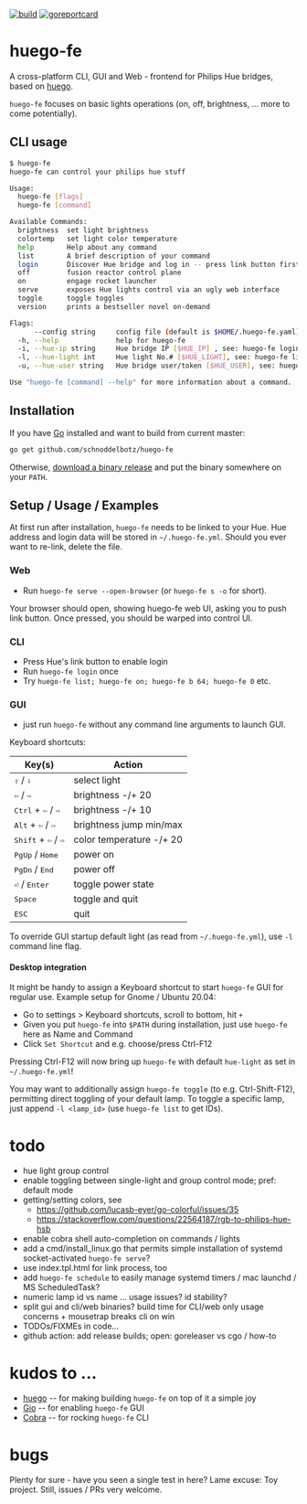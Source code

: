[![build](https://github.com/schnoddelbotz/huego-fe/workflows/build/badge.svg)](https://github.com/schnoddelbotz/huego-fe/actions?query=workflow%3Abuild)
[![goreportcard](https://goreportcard.com/badge/github.com/schnoddelbotz/huego-fe)](https://goreportcard.com/report/github.com/schnoddelbotz/huego-fe)

# huego-fe

A cross-platform CLI, GUI and Web - frontend for Philips Hue bridges, based on [huego](https://github.com/amimof/huego).

`huego-fe` focuses on basic lights operations (on, off, brightness, ... more to come potentially).

## CLI usage

```bash
$ huego-fe
huego-fe can control your philips hue stuff

Usage:
  huego-fe [flags]
  huego-fe [command]

Available Commands:
  brightness  set light brightness
  colortemp   set light color temperature
  help        Help about any command
  list        A brief description of your command
  login       Discover Hue bridge and log in -- press link button first!
  off         fusion reactor control plane
  on          engage rocket launcher
  serve       exposes Hue lights control via an ugly web interface
  toggle      toggle toggles
  version     prints a bestseller novel on-demand

Flags:
      --config string     config file (default is $HOME/.huego-fe.yaml)
  -h, --help              help for huego-fe
  -i, --hue-ip string     Hue bridge IP [$HUE_IP] , see: huego-fe login -h
  -l, --hue-light int     Hue light No.# [$HUE_LIGHT], see: huego-fe list (default 1)
  -u, --hue-user string   Hue bridge user/token [$HUE_USER], see: huego-fe login -h

Use "huego-fe [command] --help" for more information about a command.

```


## Installation

If you have [Go](https://golang.org/doc/install) installed and want to build from current master:

```bash
go get github.com/schnoddelbotz/huego-fe
```

Otherwise, [download a binary release](./../../releases) and put the binary somewhere on your `PATH`.

## Setup / Usage / Examples

At first run after installation, `huego-fe` needs to be linked to your Hue.
Hue address and login data will be stored in `~/.huego-fe.yml`.
Should you ever want to re-link, delete the file.

### Web

- Run `huego-fe serve --open-browser` (or `huego-fe s -o` for short). 

Your browser should open, showing huego-fe web UI, asking you to push link button. Once pressed, 
you should be warped into control UI.

### CLI

- Press Hue's link button to enable login
- Run `huego-fe login` once
- Try `huego-fe list; huego-fe on; huego-fe b 64; huego-fe 0` etc.

### GUI

- just run `huego-fe` without any command line arguments to launch GUI.

Keyboard shortcuts:

| Key(s)                                         | Action                      |
|------------------------------------------------|-----------------------------|
| <kbd>⇧</kbd> / <kbd>⇩</kbd>                    | select light                |
| <kbd>⇦</kbd> / <kbd>⇨</kbd>                    | brightness -/+ 20           |
| <kbd>Ctrl</kbd> + <kbd>⇦</kbd> / <kbd>⇨</kbd>  | brightness -/+ 10           |
| <kbd>Alt</kbd> + <kbd>⇦</kbd> / <kbd>⇨</kbd>   | brightness jump min/max     |
| <kbd>Shift</kbd> + <kbd>⇦</kbd> / <kbd>⇨</kbd> | color temperature -/+ 20    |
| <kbd>PgUp</kbd> / <kbd>Home</kbd>              | power on                    |
| <kbd>PgDn</kbd> / <kbd>End</kbd>               | power off                   |
| <kbd>⏎</kbd> / <kbd>Enter</kbd>                | toggle power state          | 
| <kbd>Space</kbd>                               | toggle and quit             |
| <kbd>ESC</kbd>                                 | quit                        |

To override GUI startup default light (as read from `~/.huego-fe.yml`), use `-l` command line flag.

#### Desktop integration

It might be handy to assign a Keyboard shortcut to start `huego-fe` GUI for regular use. 
Example setup for Gnome / Ubuntu 20.04:

- Go to settings > Keyboard shortcuts, scroll to bottom, hit `+`
- Given you put `huego-fe` into `$PATH` during installation, just use `huego-fe` here as Name and Command
- Click `Set Shortcut` and e.g. choose/press Ctrl-F12

Pressing Ctrl-F12 will now bring up `huego-fe` with default `hue-light` as set in `~/.huego-fe.yml`!

You may want to additionally assign `huego-fe toggle` (to e.g. Ctrl-Shift-F12), permitting direct toggling
of your default lamp. To toggle a specific lamp, just append `-l <lamp_id>` (use `huego-fe list` to get IDs).

# todo

- hue light group control
- enable toggling between single-light and group control mode; pref: default mode
- getting/setting colors, see
  - https://github.com/lucasb-eyer/go-colorful/issues/35
  - https://stackoverflow.com/questions/22564187/rgb-to-philips-hue-hsb
- enable cobra shell auto-completion on commands / lights
- add a cmd/install_linux.go that permits simple installation of systemd socket-activated `huego-fe serve`?
- use index.tpl.html for link process, too
- add `huego-fe schedule` to easily manage systemd timers / mac launchd / MS ScheduledTask?
- numeric lamp id vs name ... usage issues? id stability?
- split gui and cli/web binaries? build time for CLI/web only usage concerns + mousetrap breaks cli on win 
- TODOs/FIXMEs in code...
- github action: add release builds; open: goreleaser vs cgo / how-to 

# kudos to ...

- [huego](https://github.com/amimof/huego) -- for making building `huego-fe` on top of it a simple joy
- [Gio](https://gioui.org/) -- for enabling `huego-fe` GUI
- [Cobra](https://cobra.dev/) -- for rocking `huego-fe` CLI

# bugs

Plenty for sure - have you seen a single test in here? Lame excuse: Toy project. Still, issues / PRs very welcome.
